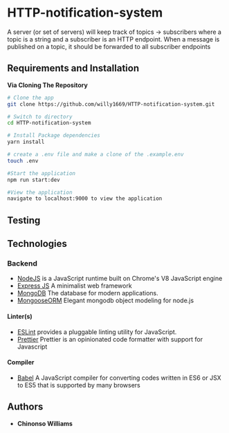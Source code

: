 # HTTP-notification-system
A server (or set of servers) will keep track of topics -> subscribers where a topic is a string and a subscriber is an HTTP endpoint. When a message is published on a topic, it should be forwarded to all subscriber endpoints

## Requirements and Installation

**Via Cloning The Repository**

```bash
# Clone the app
git clone https://github.com/willy1669/HTTP-notification-system.git

# Switch to directory
cd HTTP-notification-system

# Install Package dependencies
yarn install

# create a .env file and make a clone of the .example.env
touch .env

#Start the application
npm run start:dev

#View the application
navigate to localhost:9000 to view the application
```

## Testing

## Technologies

### Backend

- [NodeJS](http://nodejs.org/en) is a JavaScript runtime built on Chrome's V8 JavaScript engine
- [Express JS](http://express.com) A minimalist web framework
- [MongoDB](https://www.mongodb.com/) The database for modern applications.
- [MongooseORM](https://mongoosejs.com/) Elegant mongodb object modeling for node.js


#### Linter(s)

- [ESLint](eslint.org) provides a pluggable linting utility for JavaScript.
- [Prettier](https://prettier.io) Prettier is an opinionated code formatter with support for Javascript

#### Compiler

- [Babel](https://babeljs.io/) A JavaScript compiler for converting codes written in ES6 or JSX to ES5 that is supported by many browsers

## Authors

- **Chinonso Williams** 
